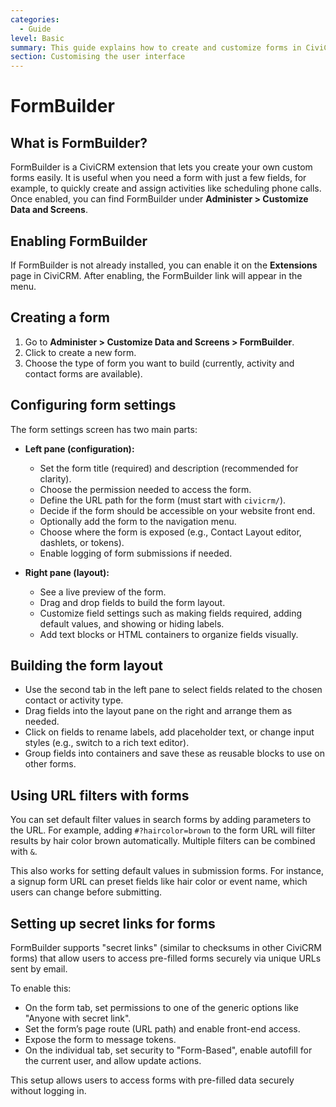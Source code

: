 ```yaml
---
categories:
  - Guide  
level: Basic  
summary: This guide explains how to create and customize forms in CiviCRM using the FormBuilder extension, helping non-expert nonprofit users build simple forms for tasks like activity tracking and contact management.  
section: Customising the user interface  
---
```


# FormBuilder

## What is FormBuilder?

FormBuilder is a CiviCRM extension that lets you create your own custom forms easily. It is useful when you need a form with just a few fields, for example, to quickly create and assign activities like scheduling phone calls. Once enabled, you can find FormBuilder under **Administer > Customize Data and Screens**.

## Enabling FormBuilder

If FormBuilder is not already installed, you can enable it on the **Extensions** page in CiviCRM. After enabling, the FormBuilder link will appear in the menu.

## Creating a form

1. Go to **Administer > Customize Data and Screens > FormBuilder**.
2. Click to create a new form.
3. Choose the type of form you want to build (currently, activity and contact forms are available).

## Configuring form settings

The form settings screen has two main parts:

- **Left pane (configuration):**  
  - Set the form title (required) and description (recommended for clarity).  
  - Choose the permission needed to access the form.  
  - Define the URL path for the form (must start with `civicrm/`).  
  - Decide if the form should be accessible on your website front end.  
  - Optionally add the form to the navigation menu.  
  - Choose where the form is exposed (e.g., Contact Layout editor, dashlets, or tokens).  
  - Enable logging of form submissions if needed.

- **Right pane (layout):**  
  - See a live preview of the form.  
  - Drag and drop fields to build the form layout.  
  - Customize field settings such as making fields required, adding default values, and showing or hiding labels.  
  - Add text blocks or HTML containers to organize fields visually.

## Building the form layout

- Use the second tab in the left pane to select fields related to the chosen contact or activity type.
- Drag fields into the layout pane on the right and arrange them as needed.
- Click on fields to rename labels, add placeholder text, or change input styles (e.g., switch to a rich text editor).
- Group fields into containers and save these as reusable blocks to use on other forms.

## Using URL filters with forms

You can set default filter values in search forms by adding parameters to the URL. For example, adding `#?haircolor=brown` to the form URL will filter results by hair color brown automatically. Multiple filters can be combined with `&`.

This also works for setting default values in submission forms. For instance, a signup form URL can preset fields like hair color or event name, which users can change before submitting.

## Setting up secret links for forms

FormBuilder supports "secret links" (similar to checksums in other CiviCRM forms) that allow users to access pre-filled forms securely via unique URLs sent by email.

To enable this:

- On the form tab, set permissions to one of the generic options like "Anyone with secret link".
- Set the form’s page route (URL path) and enable front-end access.
- Expose the form to message tokens.
- On the individual tab, set security to "Form-Based", enable autofill for the current user, and allow update actions.

This setup allows users to access forms with pre-filled data securely without logging in.
